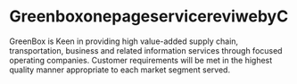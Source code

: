 # GreenboxonepageservicereviwebyC
GreenBox is Keen in providing high value-added supply chain, transportation, business and related information services through focused operating companies. Customer requirements will be met in the highest quality manner appropriate to each market segment served. 
